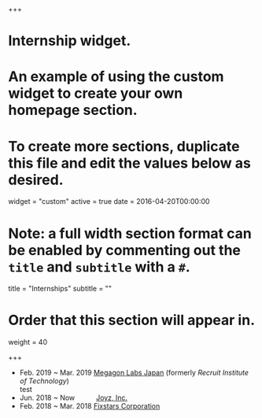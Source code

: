 +++
# Internship widget.
# An example of using the custom widget to create your own homepage section.
# To create more sections, duplicate this file and edit the values below as desired.
widget = "custom"
active = true
date = 2016-04-20T00:00:00

# Note: a full width section format can be enabled by commenting out the `title` and `subtitle` with a `#`.
title = "Internships"
subtitle = ""

# Order that this section will appear in.
weight = 40

+++

- Feb. 2019 ~ Mar. 2019 [Megagon Labs Japan](http://www.megagon.ai/) (formerly _Recruit Institute of Technology_)  
test
- Jun. 2018 ~ Now &nbsp;&nbsp;&nbsp;&nbsp;&nbsp;&nbsp;&nbsp;&nbsp;&nbsp;&nbsp;[Joyz, Inc.](https://www.joyz.co.jp/)
- Feb. 2018 ~ Mar. 2018 [Fixstars Corporation](https://www.fixstars.com/en/)
